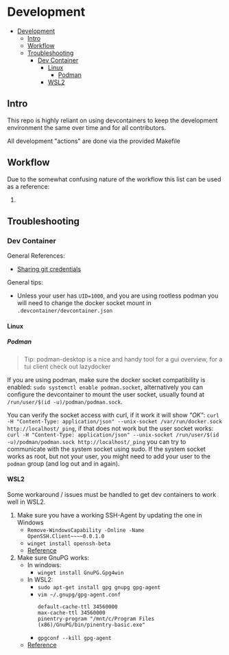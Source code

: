 # Development

<!--TOC-->

- [Development](#development)
  - [Intro](#intro)
  - [Workflow](#workflow)
  - [Troubleshooting](#troubleshooting)
    - [Dev Container](#dev-container)
      - [Linux](#linux)
        - [Podman](#podman)
      - [WSL2](#wsl2)

<!--TOC-->

## Intro

This repo is highly reliant on using devcontainers to keep the development environment the same over time and for all contributors.

All development "actions" are done via the provided Makefile

## Workflow

Due to the somewhat confusing nature of the workflow this list can be used as a reference:

1.  

## Troubleshooting

### Dev Container

General References:

* [Sharing git credentials](https://code.visualstudio.com/remote/advancedcontainers/sharing-git-credentials)

General tips:

* Unless your user has `UID=1000`, and you are using rootless podman you will need to change the docker socket mount in `.devcontainer/devcontainer.json`

#### Linux

##### Podman

> Tip: podman-desktop is a nice and handy tool for a gui overview, for a tui client check out lazydocker

If you are using podman, make sure the docker socket compatibility is enabled: `sudo systemctl enable podman.socket`,
alternatively you can configure the devcontainer to mount the user socket, usually found at `/run/user/$(id -u)/podman/podman.sock`.

You can verify the socket access with curl, if it work it will show *"OK"*:
`curl -H "Content-Type: application/json" --unix-socket /var/run/docker.sock http://localhost/_ping`, if that does not work but the user socket works:
`curl -H "Content-Type: application/json" --unix-socket /run/user/$(id -u)/podman/podman.sock http://localhost/_ping`
you can try to communicate with the system socket using sudo.
If the system socket works as root, but not your user, you might need to add your user to the `podman` group (and log out and in again).

#### WSL2

Some workaround / issues must be handled to get dev containers to work well in WSL2.

1. Make sure you have a working SSH-Agent by updating the one in Windows
    * `Remove-WindowsCapability -Online -Name OpenSSH.Client~~~~0.0.1.0`
    * `winget install openssh-beta`
    * [Reference](https://superuser.com/a/1722263)
2. Make sure GnuPG works:
    * In windows:
        * `winget install GnuPG.Gpg4win`
    * In WSL2:
        * `sudo apt-get install gpg gnupg gpg-agent`
        * `vim ~/.gnupg/gpg-agent.conf`
            ```
            default-cache-ttl 34560000
            max-cache-ttl 34560000
            pinentry-program "/mnt/c/Program Files (x86)/GnuPG/bin/pinentry-basic.exe"
            ```
        * `gpgconf --kill gpg-agent`
    * [Reference](https://www.39digits.com/signed-git-commits-on-wsl2-using-visual-studio-code)
